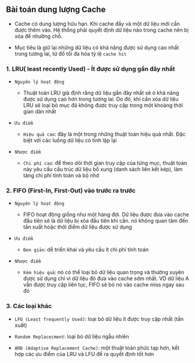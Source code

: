 ## Bài toán dung lượng Cache

- Cache có dung lượng hữu hạn. Khi cache đầy và một dữ liệu mới cần được thêm vào. Hệ thống phải quyết định dữ liệu nào trong cache nên bị xóa để nhường chỗ. 

- Mục tiêu là giữ lại những dữ liệu có khả năng được sử dụng cao nhất trong tương lai, từ đố tối đa hóa tỷ lệ `cache hit`


### 1. LRU( least recently Used) - Ít được sử dụng gần đây nhất

- `Nguyên lý hoạt động`
    - Thuật toán LRU giả định rằng dữ liệu gần đây nhất sẽ ó khả năng được sử dụng cao hơn trong tương lai. Do đó, khi cần xóa dữ liệu LRU sẽ loại bỏ mục đã không được truy cập trong một khoảng thời gian dàn nhất

- `Ưu điểm`
    - `Hiệu quả cao`: đây là một trong những thuật toán hiệu quả nhất. Đặc biệt với các luồng dữ liệu có tính lặp lại

- `Nhược điểm`
    - `Chi phí cao`: để theo dõi thời gian truy cập của từng mục, thuật toán này yêu cầu cấu trúc dữ liệu bổ xung (danh sách liên kết kép), làm tăng chi phí tính toán và bộ nhớ

### 2. FIFO (First-In, First-Out) vào trước ra trước

- `Nguyên lý hoạt động`
    - FIFO hoạt động giống như một hàng đợi. Dữ liệu được đưa vào cache đầu tiên sẽ là dữ liệu bị xóa đầu tiên khi cần. nó không quan tâm đến tần xuất hoặc thời điểm dữ liệu được sử dụng 

- `Ưu điểm`
    - `Đơn giản`: dễ triển khai và yêu cầu ít chi phí tính toán

- `Nhược điểm`
    - `Kém hiệu quả`: nó có thể loại bỏ dữ liệu quan trọng và thường xuyên được sử dụng chỉ vì dữ liệu đó đưa vào cache sớm nhất. VD dữ liệu A vẫn được truy cập liên tục, FIFO sẽ bỏ nó vào cache miss ngay sau đó

### 3. Các loại khác

- `LFU (Least frequently Used)`: loại bỏ dữ liệu ít được truy cập nhất (tần xuất)

- `Random Replacecment`: loại bỏ dữ liệu ngẫu nhiên

- `ARD (Adaptive Replacement Cache)`: một thuật toán phức tạp hơn, kết hợp các ưu điểm của LRU và LFU để ra quyết định tốt hơn